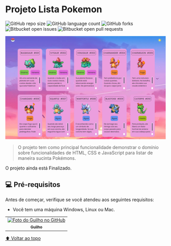 # Projeto Lista Pokemon

![GitHub repo size](https://img.shields.io/github/repo-size/iuricode/README-template?style=for-the-badge)
![GitHub language count](https://img.shields.io/github/languages/count/iuricode/README-template?style=for-the-badge)
![GitHub forks](https://img.shields.io/github/forks/iuricode/README-template?style=for-the-badge)
![Bitbucket open issues](https://img.shields.io/bitbucket/issues/iuricode/README-template?style=for-the-badge)
![Bitbucket open pull requests](https://img.shields.io/bitbucket/pr-raw/iuricode/README-template?style=for-the-badge)

<img src="screen_01.png" alt="exemplo imagem">

> O projeto tem como principal funcionalidade demonstrar o domínio sobre funcionalidades de HTML, CSS e JavaScript para listar de maneira sucinta Pokémons.  

O projeto ainda está Finalizado.

## 💻 Pré-requisitos

Antes de começar, verifique se você atendeu aos seguintes requisitos:
* Você tem uma máquina Windows, Linux ou Mac.

<table>
  <tr>
    <td align="center">
      <a href="#">
        <img src="https://avatars.githubusercontent.com/u/68549604?s=400&u=98bf168e864b21f8f6fe77ed809cce4ee9b41233&v=4" width="100px;" alt="Foto do Guilho no GitHub"/><br>
        <sub>
          <b>Guilho</b>
        </sub>
      </a>
    </td>
  </tr>
</table>

[⬆ Voltar ao topo](#nome-do-projeto)<br>
